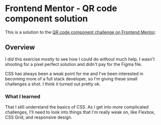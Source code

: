 # Frontend Mentor - QR code component solution

This is a solution to the [QR code component challenge on Frontend Mentor](https://www.frontendmentor.io/challenges/qr-code-component-iux_sIO_H).


## Overview

I did this exercise mostly to see how I could do without much help. I wasn't shooting for a pixel perfect solution and didn't pay for the Figma file.

CSS has always been a weak point for me and I've been interested in becoming more of a full stack developer, so I'm giving these small challenges a shot. I think it turned out pretty ok.

### What I learned

That I still understand the basics of CSS. As I get into more complicated challenges, I'll need to look into things that I'm really weak on, like Flexbox, CSS Grid, and responsive design.

